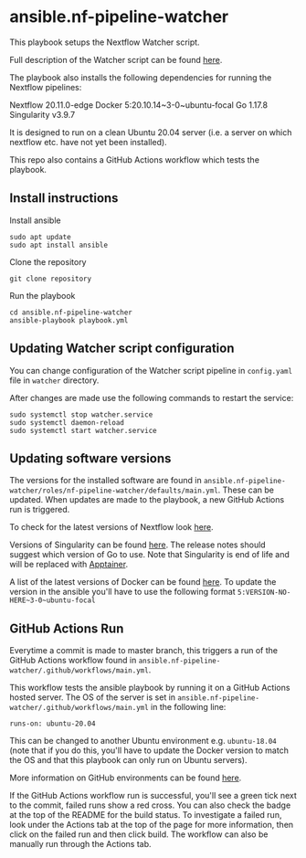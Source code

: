 # ansible.nf-pipeline-watcher

This playbook setups the Nextflow Watcher script.

Full description of the Watcher script can be found [here](https://github.com/MaximFilimonovGH/nf-pipeline-watcher).

The playbook also installs the following dependencies for running the Nextflow pipelines:

Nextflow 20.11.0-edge
Docker 5:20.10.14~3-0~ubuntu-focal
Go 1.17.8
Singularity v3.9.7

It is designed to run on a clean Ubuntu 20.04 server (i.e. a server on which nextflow etc. have not yet been installed).

This repo also contains a GitHub Actions workflow which tests the playbook.

## Install instructions

Install ansible

```
sudo apt update
sudo apt install ansible
```

Clone the repository

```
git clone repository
```

Run the playbook

```
cd ansible.nf-pipeline-watcher
ansible-playbook playbook.yml
```

## Updating Watcher script configuration

You can change configuration of the Watcher script pipeline in `config.yaml` file in `watcher` directory.

After changes are made use the following commands to restart the service:

```
sudo systemctl stop watcher.service
sudo systemctl daemon-reload
sudo systemctl start watcher.service
```

## Updating software versions
The versions for the installed software are found in `ansible.nf-pipeline-watcher/roles/nf-pipeline-watcher/defaults/main.yml`. 
These can be updated. When updates are made to the playbook, a new GitHub Actions run is triggered.

To check for the latest versions of Nextflow look [here](https://github.com/nextflow-io/nextflow/releases).

Versions of Singularity can be found [here](https://github.com/sylabs/singularity/releases). 
The release notes should suggest which version of Go to use.
Note that Singularity is end of life and will be replaced with [Apptainer](https://github.com/apptainer/apptainer).

A list of the latest versions of Docker can be found [here](https://docs.docker.com/engine/release-notes/). 
To update the version in the ansible you'll have to use the following format `5:VERSION-NO-HERE~3-0~ubuntu-focal`


## GitHub Actions Run
Everytime a commit is made to master branch, this triggers a run of the GitHub Actions workflow found in 
`ansible.nf-pipeline-watcher/.github/workflows/main.yml`.

This workflow tests the ansible playbook by running it on a GitHub Actions hosted server. The OS of the server is set in `ansible.nf-pipeline-watcher/.github/workflows/main.yml` in the following line:

```
runs-on: ubuntu-20.04
```

This can be changed to another Ubuntu environment e.g. `ubuntu-18.04` (note that if you do this, you'll have to update the Docker version to match the OS
and that this playbook can only run on Ubuntu servers). 

More information on GitHub environments can be found [here](https://github.com/actions/virtual-environments).

If the GitHub Actions workflow run is successful, you'll see a green tick next to the commit, failed runs show a red cross.
You can also check the badge at the top of the README for the build status.
To investigate a failed run, look under the Actions tab at the top of the page for more information, 
then click on the failed run and then click build.
The workflow can also be manually run through the Actions tab.